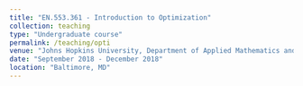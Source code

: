 ```yaml
---
title: "EN.553.361 - Introduction to Optimization"
collection: teaching
type: "Undergraduate course"
permalink: /teaching/opti
venue: "Johns Hopkins University, Department of Applied Mathematics and Statistics"
date: "September 2018 - December 2018"
location: "Baltimore, MD"
---
```

